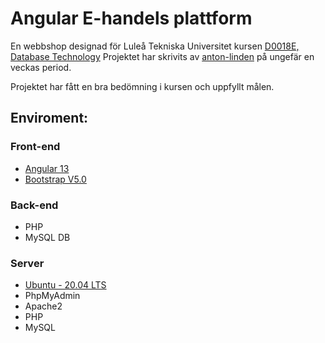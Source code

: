 
# Angular E-handels plattform
En webbshop designad för Luleå Tekniska Universitet kursen [D0018E, Database Technology](https://www.ltu.se/edu/course/D00/D0018E/D0018E-Databasteknik-1.87206?kursView=kursplan&l=en)  Projektet har skrivits av [anton-linden](https://github.com/anton-linden) på ungefär en veckas period.

Projektet har fått en bra bedömning i kursen och uppfyllt målen.


## Enviroment:
### Front-end
* <a href="https://www.npmjs.com/package/@angular/cli/v/13.0.3" title="Angular 13">Angular 13</a>
* <a href="https://getbootstrap.com/docs/5.0/getting-started/download/" title="Bootstrap V5.0">Bootstrap V5.0</a>

### Back-end
* PHP
* MySQL DB

### Server
* <a href="https://releases.ubuntu.com/20.04/" title="Ubuntu - 20.04 LTS">Ubuntu - 20.04 LTS</a>
* PhpMyAdmin
* Apache2
* PHP
* MySQL
